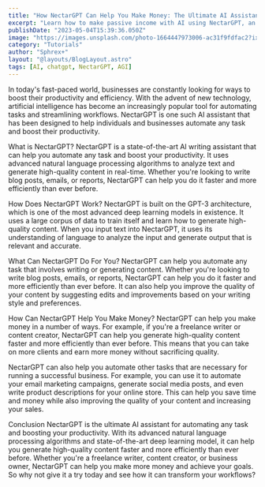 ```yaml
---
title: "How NectarGPT Can Help You Make Money: The Ultimate AI Assistant for Automating Any Task and Boosting Your Productivity"
excerpt: "Learn how to make passive income with AI using NectarGPT, an AI assistant powered by OpenAI. Discover AI-powered content creation, marketing, chatbots, and personal finance management strategies to increase your earnings and streamline your workflow."
publishDate: "2023-05-04T15:39:36.050Z"
image: "https://images.unsplash.com/photo-1664447973006-ac31f9fdfac2?ixlib=rb-4.0.3&ixid=MnwxMjA3fDB8MHxwaG90by1wYWdlfHx8fGVufDB8fHx8&auto=format&fit=crop&w=1032&q=80"
category: "Tutorials"
author: "Sphrex+"
layout: "@layouts/BlogLayout.astro"
tags: [AI, chatgpt, NectarGPT, AGI]
---
```


In today's fast-paced world, businesses are constantly looking for ways to boost their productivity and efficiency. With the advent of new technology, artificial intelligence has become an increasingly popular tool for automating tasks and streamlining workflows. NectarGPT is one such AI assistant that has been designed to help individuals and businesses automate any task and boost their productivity.

What is NectarGPT?
NectarGPT is a state-of-the-art AI writing assistant that can help you automate any task and boost your productivity. It uses advanced natural language processing algorithms to analyze text and generate high-quality content in real-time. Whether you're looking to write blog posts, emails, or reports, NectarGPT can help you do it faster and more efficiently than ever before.

How Does NectarGPT Work?
NectarGPT is built on the GPT-3 architecture, which is one of the most advanced deep learning models in existence. It uses a large corpus of data to train itself and learn how to generate high-quality content. When you input text into NectarGPT, it uses its understanding of language to analyze the input and generate output that is relevant and accurate.

What Can NectarGPT Do For You?
NectarGPT can help you automate any task that involves writing or generating content. Whether you're looking to write blog posts, emails, or reports, NectarGPT can help you do it faster and more efficiently than ever before. It can also help you improve the quality of your content by suggesting edits and improvements based on your writing style and preferences.

How Can NectarGPT Help You Make Money?
NectarGPT can help you make money in a number of ways. For example, if you're a freelance writer or content creator, NectarGPT can help you generate high-quality content faster and more efficiently than ever before. This means that you can take on more clients and earn more money without sacrificing quality.

NectarGPT can also help you automate other tasks that are necessary for running a successful business. For example, you can use it to automate your email marketing campaigns, generate social media posts, and even write product descriptions for your online store. This can help you save time and money while also improving the quality of your content and increasing your sales.

Conclusion
NectarGPT is the ultimate AI assistant for automating any task and boosting your productivity. With its advanced natural language processing algorithms and state-of-the-art deep learning model, it can help you generate high-quality content faster and more efficiently than ever before. Whether you're a freelance writer, content creator, or business owner, NectarGPT can help you make more money and achieve your goals. So why not give it a try today and see how it can transform your workflows?